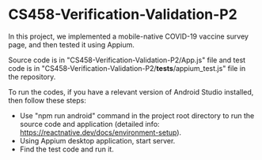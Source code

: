 # CS458-Verification-Validation-P2

In this project, we implemented a mobile-native COVID-19 vaccine survey page, and then tested it using Appium.

Source code is in "CS458-Verification-Validation-P2/App.js" file and test code is in "CS458-Verification-Validation-P2/__tests__/appium_test.js" file
in the repository.

To run the codes, if you have a relevant version of Android Studio installed, then follow these steps:

- Use "npm run android" command in the project root directory to run the source code and application (detailed info: https://reactnative.dev/docs/environment-setup).
- Using Appium desktop application, start server.
- Find the test code and run it.
